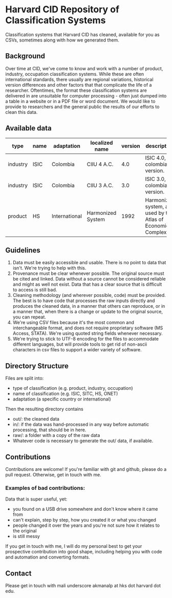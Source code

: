 # Harvard CID Repository of Classification Systems

Classification systems that Harvard CID has cleaned, available for you as CSVs, sometimes along with how we generated them.

## Background

Over time at CID, we've come to know and work with a number of product, industry, occupation classification systems. While these are often international standards, there usually are regional variations, historical version differences and other factors that that complicate the life of a researcher. Oftentimes, the format these classification systems are delivered in are unsuitable for computer processing - often just dumped into a table in a website or in a PDF file or word document. We would like to provide to researchers and the general public the results of our efforts to clean this data.

## Available data

type|name|adaptation|localized name|version|description|link
----|----|----------|--------------|-------|-----------|----
industry|ISIC|Colombia|CIIU 4 A.C.|4.0|ISIC 4.0, colombian version.|[here](industry/ISIC/Colombia)
industry|ISIC|Colombia|CIIU 3 A.C.|3.0|ISIC 3.0, colombian version.|[here](industry/ISIC/Colombia)
product|HS|International|Harmonized System|1992|Harmonized system, as used by the Atlas of Economic Complexity.|[here](product/HS/Atlas)

## Guidelines

1. Data must be easily accessible and usable. There is no point to data that isn't. We're trying to help with this.
2. Provenance must be clear whenever possible. The original source must be cited and linked. Data without a source cannot be considered reliable and might as well not exist. Data that has a clear source that is difficult to access is still bad. 
3. Cleaning methodology (and wherever possible, code) must be provided. The best is to have code that processes the raw inputs directly and produces the cleaned data, in a manner that others can reproduce, or in a manner that, when there is a change or update to the original source, you can repeat.
4. We're using CSV files because it's the most common and interchangeable format, and does not require proprietary software (MS Access, STATA). We're using quoted string fields whenever necessary.
5. We're trying to stick to UTF-8 encoding for the files to accommodate different languages, but will provide tools to get rid of non-ascii characters in csv files to support a wider variety of software.

## Directory Structure

Files are split into:
- type of classification (e.g. product, industry, occupation)
- name of classification (e.g. ISIC, SITC, HS, ONET)
- adaptation (a specific country or international)

Then the resulting directory contains
- out/: the cleaned data
- in/: if the data was hand-processed in any way before automatic processing, that should be in here.
- raw/: a folder with a copy of the raw data
- Whatever code is necessary to generate the out/ data, if available.

## Contributions

Contributions are welcome! If you're familiar with git and github, please do a pull request. Otherwise, get in touch with me.

### Examples of bad contributions:

Data that is super useful, yet:
- you found on a USB drive somewhere and don't know where it came from
- can't explain, step by step, how you created it or what you changed
- people changed it over the years and you're not sure how it relates to the original
- is still messy

If you get in touch with me, I will do my personal best to get your prospective contribution into good shape, including helping you with code and automation and converting formats.

## Contact

Please get in touch with mali underscore akmanalp at hks dot harvard dot edu.
